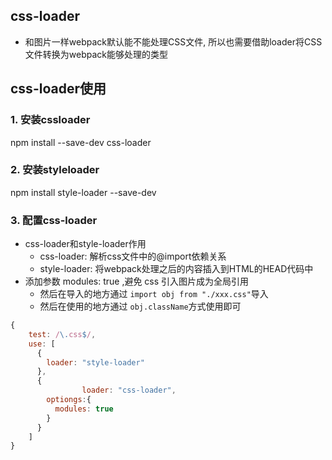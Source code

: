 ## css-loader

- 和图片一样webpack默认能不能处理CSS文件, 所以也需要借助loader将CSS文件转换为webpack能够处理的类型

## css-loader使用

### 1. 安装cssloader

npm install --save-dev css-loader

### 2. 安装styleloader

npm install style-loader --save-dev

### 3. 配置css-loader

- css-loader和style-loader作用
  - css-loader:   解析css文件中的@import依赖关系
  - style-loader: 将webpack处理之后的内容插入到HTML的HEAD代码中
- 添加参数 modules: true ,避免 css 引入图片成为全局引用
  - 然后在导入的地方通过 `import obj from "./xxx.css"`导入
  - 然后在使用的地方通过 `obj.className`方式使用即可

```js
{
    test: /\.css$/,
    use: [ 
      {
       	loader: "style-loader" 
      }, 
      {
				loader: "css-loader",
        optiongs:{
          modules: true
        }
      }
    ]
}
```

